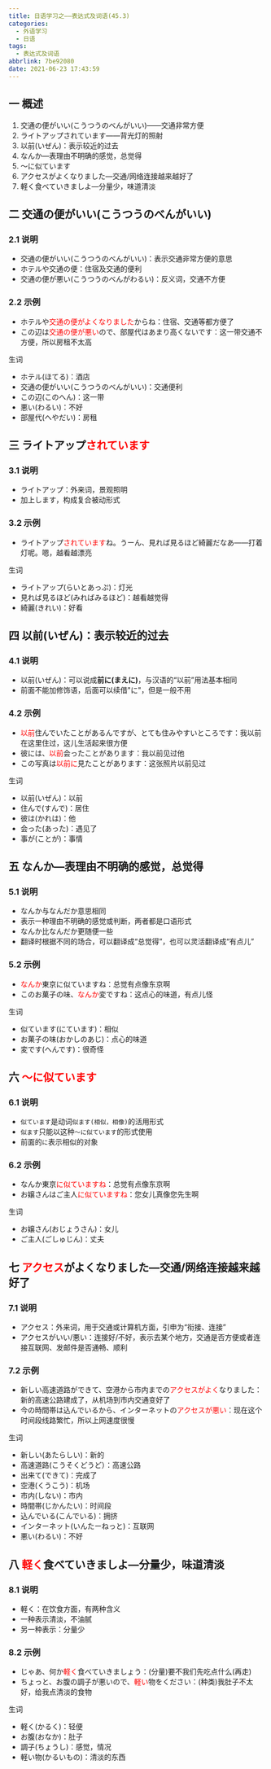 ```yaml
---
title: 日语学习之——表达式及词语(45.3)
categories:
  - 外语学习
  - 日语
tags:
  - 表达式及词语
abbrlink: 7be92080
date: 2021-06-23 17:43:59
---
```

## 一 概述

1. 交通の便がいい(こうつうのべんがいい)——交通非常方便
2. ライトアップされています——背光灯的照射
3. 以前(いぜん)：表示较近的过去
4. なんか—表理由不明确的感觉，总觉得
5. 〜に似ています
6. アクセスがよくなりました—交通/网络连接越来越好了
7. 軽く食べていきましよ—分量少，味道清淡

<!--more-->

## 二 交通の便がいい(こうつうのべんがいい)

### 2.1 说明

* 交通の便がいい(こうつうのべんがいい)：表示交通非常方便的意思
* ホテルや交通の便：住宿及交通的便利
* 交通の便が悪い(こうつうのべんがわるい)：反义词，交通不方便

### 2.2 示例

* ホテルや<font color=red>交通の便がよくなりました</font>からね：住宿、交通等都方便了
* この辺は<font color=red>交通の便が悪い</font>ので、部屋代はあまり高くないです：这一带交通不方便，所以房租不太高

生词

* ホテル(ほてる)：酒店
* 交通の便がいい(こうつうのべんがいい)：交通便利
* この辺(このへん)：这一带
* 悪い(わるい)：不好
* 部屋代(へやだい)：房租

## 三 ライトアップ<font color=red>されています</font>

### 3.1 说明

* ライトアップ：外来词，景观照明
* 加上します，构成复合被动形式

### 3.2 示例

* ライトアップ<font color=red>されています</font>ね。うーん、見れば見るほど綺麗だなあ——打着灯呢。嗯，越看越漂亮

生词

* ライトアップ(らいとあっぷ)：灯光
* 見れば見るほど(みればみるほど)：越看越觉得
* 綺麗(きれい)：好看

## 四 以前(いぜん)：表示较近的过去

### 4.1 说明

* 以前(いぜん)：可以说成**前に(まえに)**，与汉语的“以前”用法基本相同
* 前面不能加修饰语，后面可以续借"に"，但是一般不用

### 4.2 示例

* <font color=red>以前</font>住んでいたことがあるんですが、とても住みやすいところです：我以前在这里住过，这儿生活起来很方便
* 彼には、<font color=red>以前</font>会ったことがあります：我以前见过他
* この写真は<font color=red>以前に</font>見たことがあります：这张照片以前见过

生词

* 以前(いぜん)：以前
* 住んで(すんで)：居住
* 彼は(かれは)：他
* 会った(あった)：遇见了
* 事が(ことが)：事情

## 五 なんか—表理由不明确的感觉，总觉得

### 5.1 说明

* なんか与なんだか意思相同
* 表示一种理由不明确的感觉或判断，两者都是口语形式
* なんか比なんだか更随便一些
* 翻译时根据不同的场合，可以翻译成“总觉得”，也可以灵活翻译成“有点儿”

### 5.2 示例

* <font color=red>なんか</font>東京に似ていますね：总觉有点像东京啊
* このお菓子の味、<font color=red>なんか</font>変ですね：这点心的味道，有点儿怪

生词

* 似ています(にています)：相似
* お菓子の味(おかしのあじ)：点心的味道
* 変です(へんです)：很奇怪

## 六 <font color=red>〜に似ています</font>

### 6.1 说明

* `似ています`是动词`似ます(相似，相像)`的活用形式
* `似ます`只能以这种`〜に似ています`的形式使用
* 前面的`に`表示相似的对象

### 6.2 示例

* なんか東京<font color=red>に似ていますね</font>：总觉有点像东京啊
* お嬢さんはご主人<font color=red>に似ていますね</font>：您女儿真像您先生啊

生词

* お嬢さん(おじょうさん)：女儿
* ご主人(ごしゅじん)：丈夫

## 七 <font color=red>アクセス</font>がよくなりました—交通/网络连接越来越好了

### 7.1 说明

* アクセス：外来词，用于交通或计算机方面，引申为“衔接、连接”
* アクセスがいい/悪い：连接好/不好，表示去某个地方，交通是否方便或者连接互联网、发邮件是否通畅、顺利

### 7.2 示例

* 新しい高速道路ができて、空港から市内までの<font color=red>アクセスがよく</font>なりました：新的高速公路建成了，从机场到市内交通变好了
* 今の時間帯は込んでいるから、インターネットの<font color=red>アクセスが悪い</font>：现在这个时间段线路繁忙，所以上网速度很慢

生词

* 新しい(あたらしい)：新的
* 高速道路(こうそくどうど）：高速公路
* 出来て(できて)：完成了
* 空港(くうこう)：机场
* 市内(しない)：市内
* 時間帯(じかんたい)：时间段
* 込んでいる(こんでいる)：拥挤
* インターネット(いんたーねっと)：互联网
* 悪い(わるい)：不好

## 八 <font color=red>軽く</font>食べていきましよ—分量少，味道清淡

### 8.1 说明

* 軽く：在饮食方面，有两种含义
* 一种表示清淡，不油腻
* 另一种表示：分量少

### 8.2 示例

* じゃあ、何か<font color=red>軽く</font>食べていきましょう：(分量)要不我们先吃点什么(再走)
* ちょっと、お腹の調子が悪いので、<font color=red>軽い</font>物をください：(种类)我肚子不太好，给我点清淡的食物

生词

* 軽く(かるく)：轻便
* お腹(おなか)：肚子
* 調子(ちょうし)：感觉，情况
* 軽い物(かるいもの)：清淡的东西